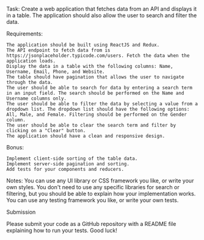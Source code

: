 Task: Create a web application that fetches data from an API and displays it in a table. The application should also allow the user to search and filter the data.

Requirements:

    The application should be built using ReactJS and Redux.
    The API endpoint to fetch data from is https://jsonplaceholder.typicode.com/users. Fetch the data when the application loads.
    Display the data in a table with the following columns: Name, Username, Email, Phone, and Website.
    The table should have pagination that allows the user to navigate through the data.
    The user should be able to search for data by entering a search term in an input field. The search should be performed on the Name and Username columns only.
    The user should be able to filter the data by selecting a value from a dropdown list. The dropdown list should have the following options: All, Male, and Female. Filtering should be performed on the Gender column.
    The user should be able to clear the search term and filter by clicking on a "Clear" button.
    The application should have a clean and responsive design.

Bonus:

    Implement client-side sorting of the table data.
    Implement server-side pagination and sorting.
    Add tests for your components and reducers.

Notes:
    You can use any UI library or CSS framework you like, or write your own styles.
    You don't need to use any specific libraries for search or filtering, but you should be able to explain how your implementation works.
    You can use any testing framework you like, or write your own tests.

Submission

Please submit your code as a GitHub repository with a README file explaining how to run your tests.
Good luck!
